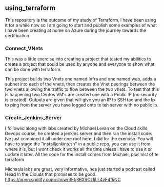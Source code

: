 ## using_terraform
This repository is the outcome of my study of Terraform, I have been using it for a while now so I am going to start and publish some examples of what I have been creating at home on Azure during the journey towards the certification

### Connect_VNets

This was a little exercise into creating a project that tested my abilities to create a project that could be used by anyone and everyone to show what can be done with terraform.

This project builds two Vnets one named Infra and one named web, adds a subnet into each of the vnets, then creates the Vnet peerings between the two vnets allowing the traffic to flow between the two vnets. To test that this is happening two Centos VM's are created one with a Public IP (no security is created).  Outputs are given that will give you an IP to SSH too and the Ip to ping from the server you have logged onto to teh server with no public ip. 

### Create_Jenkins_Server

I followed along with labs created by Michael Levan on the Cloud skills Devops course, he created a jenkins server and then ran the install code. Ive just combined it all under one roof here, I did for the exercise. You will have to stage the "installjenkins.sh" in a public repo, you can use it from where it is, but I wont check it works all the time unless I have to use it or update it later. All the code for the install comes from Michael, plus mst of te terraform

Michaels labs are great, very informative, hes just started a podcast called Head In the Clouds that promises to be good. https://open.spotify.com/show/3Ffj8BXSOLljLL4vF4fkNC
